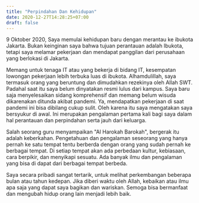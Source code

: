 ```yaml
---
title: "Perpindahan Dan Kehidupan"
date: 2020-12-27T14:28:25+07:00
draft: false
---
```


9 Oktober 2020, Saya memulai kehidupan baru dengan merantau ke ibukota Jakarta. Bukan keinginan saya bahwa tujuan perantauan adalah Ibukota, tetapi saya melamar pekerjaan dan mendapat panggilan dari perusahaan yang berlokasi di Jakarta.

Memang untuk tenaga IT atau yang bekerja di bidang IT, kesempatan lowongan pekerjaan lebih terbuka luas di ibukota. Alhamdulillah, saya termasuk orang yang beruntung dan dimudahkan rezekinya oleh Allah SWT. Padahal saat itu saya belum dinyatakan resmi lulus dari kampus. Saya baru saja menyelesaikan sidang komprehensif dan memang belum wisuda dikarenakan ditunda akibat pandemi. Ya, mendapatkan pekerjaan di saat pandemi ini bisa dibilang cukup sulit. Oleh karena itu saya mengatakan saya bersyukur di awal. Ini merupakan pengalaman pertama kali bagi saya dalam hal perantauan dan perpindahan serta jauh dari keluarga.

Salah seorang guru menyampaikan "Al Harokah Barokah", bergerak itu adalah keberkahan. Pengetahuan dan pengalaman seseorang yang hanya pernah ke satu tempat tentu berberda dengan orang yang sudah pernah ke berbagai tempat. Di setiap tempat akan ada perbedaan kultur, kebiasaan, cara berpikir, dan menyikapi sesuatu. Ada banyak ilmu dan pengalaman yang bisa di dapat dari berbagai tempat berbeda.

Saya secara pribadi sangat tertarik, untuk melihat perkembangan beberapa bulan atau tahun kedepan. Jika diberi waktu oleh Allah, kebaikan atau ilmu apa saja yang dapat saya bagikan dan wariskan. Semoga bisa bermanfaat dan mengubah hidup orang lain menjadi lebih baik.